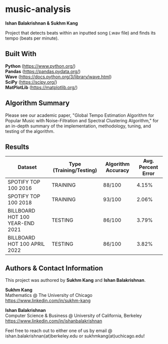 # music-analysis

**Ishan Balakrishnan & Sukhm Kang**

Project that detects beats within an inputted song (.wav file) and finds its tempo (beats per minute).

## Built With

**Python** (https://www.python.org/) \
**Pandas** (https://pandas.pydata.org/) \
**Wave** (https://docs.python.org/3/library/wave.html) \
**SciPy** (https://scipy.org/) \
**MatPlotLib** (https://matplotlib.org/)

## Algorithm Summary

Please see our academic paper, "Global Tempo Estimation Algorithm for Popular Music with Noise-Filtration and Spectral Clustering Algorithm," for an in-depth summary of the implementation, methodology, tuning, and testing of the algorithm.

## Results

| Dataset | Type (Training/Testing) | Algorithm Accuracy | Avg. Percent Error |
| --- | --- | --- | --- |
| SPOTIFY TOP 100 2016 | TRAINING | 88/100 | 4.15% |
| SPOTIFY TOP 100 2018 | TRAINING | 93/100 | 2.06% |
| BILLBOARD HOT 100 YEAR-END 2021 | TESTING | 86/100 | 3.79% |
| BILLBOARD HOT 100 APRIL 2022 | TESTING | 86/100 | 3.82% |

## Authors & Contact Information

This project was authored by **Sukhm Kang** and **Ishan Balakrishnan**.

**Sukhm Kang**\
Mathematics @ The University of Chicago\
https://www.linkedin.com/in/sukhm-kang


**Ishan Balakrishnan**\
Computer Science & Business @ University of California, Berkeley\
https://www.linkedin.com/in/ishanbalakrishnan

Feel free to reach out to either one of us by email @ ishan.balakrishnan(at)berkeley.edu or sukhmkang(at)uchicago.edu! 
